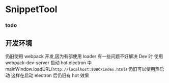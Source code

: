 # SnippetTool

### todo

## 开发环境

仍旧使用 webpack 开发,因为有部使用 loader 有一些问题不好解决
Dev 时 使用 webpack-dev-server 启动 hot
electron 中 mainWindow.loadURL(`http://localhost:8080/index.html`) 仍旧可以使用热启动
这样在启动 electron 后仍旧有 hot 效果 